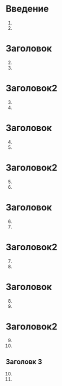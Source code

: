 Введение 
========
1. 
1. 

 
 

Заголовок
=========
2. 
2. 
 



Заголовок2
===========
3. 
3. 



Заголовок
=========
4. 
4. 



Заголовок2
==========
5. 
5. 

 

Заголовок
=========
6. 
6. 



Заголовок2
===========
7. 
7. 



Заголовок
=========
8. 
8. 

 

Заголовок2
===========
9. 
9. 



Заголовк 3
-----------
10. 
10. 
